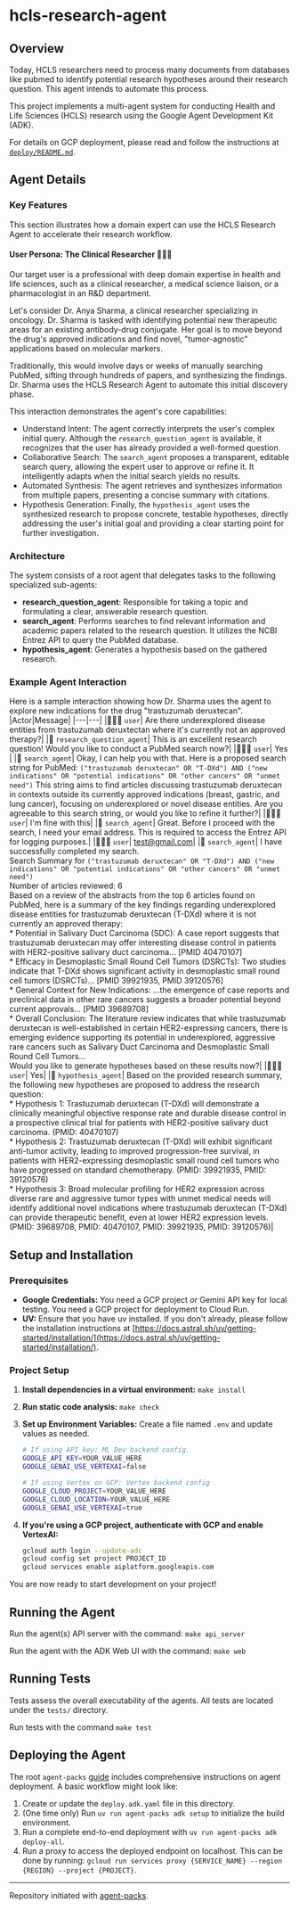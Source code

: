 # hcls-research-agent

## Overview

Today, HCLS researchers need to process many documents from databases like pubmed to identify potential research hypotheses around their research question. This agent intends to automate this process.

This project implements a multi-agent system for conducting Health and Life Sciences (HCLS) research using the Google Agent Development Kit (ADK).

For details on GCP deployment, please read and follow the instructions at [`deploy/README.md`](deploy/README.md).

## Agent Details

### Key Features

This section illustrates how a domain expert can use the HCLS Research Agent to accelerate their research workflow.

#### User Persona: The Clinical Researcher 👩🏽‍⚕️
Our target user is a professional with deep domain expertise in health and life sciences, such as a clinical researcher, a medical science liaison, or a pharmacologist in an R&D department.

Let's consider Dr. Anya Sharma, a clinical researcher specializing in oncology. Dr. Sharma is tasked with identifying potential new therapeutic areas for an existing antibody-drug conjugate. Her goal is to move beyond the drug's approved indications and find novel, "tumor-agnostic" applications based on molecular markers.

Traditionally, this would involve days or weeks of manually searching PubMed, sifting through hundreds of papers, and synthesizing the findings. Dr. Sharma uses the HCLS Research Agent to automate this initial discovery phase.

This interaction demonstrates the agent's core capabilities:
* Understand Intent: The agent correctly interprets the user's complex initial query. Although the `research_question_agent` is available, it recognizes that the user has already provided a well-formed question.
* Collaborative Search: The `search_agent` proposes a transparent, editable search query, allowing the expert user to approve or refine it. It intelligently adapts when the initial search yields no results.
* Automated Synthesis: The agent retrieves and synthesizes information from multiple papers, presenting a concise summary with citations.
* Hypothesis Generation: Finally, the `hypothesis_agent` uses the synthesized research to propose concrete, testable hypotheses, directly addressing the user's initial goal and providing a clear starting point for further investigation.

### Architecture

The system consists of a root agent that delegates tasks to the following specialized sub-agents:

*   **research_question_agent**: Responsible for taking a topic and formulating a clear, answerable research question.
*   **search_agent**: Performs searches to find relevant information and academic papers related to the research question. It utilizes the NCBI Entrez API to query the PubMed database.
*   **hypothesis_agent**: Generates a hypothesis based on the gathered research.

### Example Agent Interaction

Here is a sample interaction showing how Dr. Sharma uses the agent to explore new indications for the drug "trastuzumab deruxtecan".
|Actor|Message|
|---|---|
|👩🏽‍⚕️ `user`| Are there underexplored disease entities from trastuzumab deruxtectan where it's currently not an approved therapy?|
|🤖 `research_question_agent`| This is an excellent research question! Would you like to conduct a PubMed search now?|
|👩🏽‍⚕️ `user`| Yes |
|🤖 `search_agent`| Okay, I can help you with that. Here is a proposed search string for PubMed: `("trastuzumab deruxtecan" OR "T-DXd") AND ("new indications" OR "potential indications" OR "other cancers" OR "unmet need")` This string aims to find articles discussing trastuzumab deruxtecan in contexts outside its currently approved indications (breast, gastric, and lung cancer), focusing on underexplored or novel disease entities. Are you agreeable to this search string, or would you like to refine it further?|
|👩🏽‍⚕️ `user`| I'm fine with this|
|🤖 `search_agent`| Great. Before I proceed with the search, I need your email address. This is required to access the Entrez API for logging purposes.|
|👩🏽‍⚕️ `user`| test@gmail.com|
|🤖 `search_agent`| I have successfully completed my search.<br> Search Summary for `("trastuzumab deruxtecan" OR "T-DXd") AND ("new indications" OR "potential indications" OR "other cancers" OR "unmet need")`<br>Number of articles reviewed: 6<br>Based on a review of the abstracts from the top 6 articles found on PubMed, here is a summary of the key findings regarding underexplored disease entities for trastuzumab deruxtecan (T-DXd) where it is not currently an approved therapy:<br>* Potential in Salivary Duct Carcinoma (SDC): A case report suggests that trastuzumab deruxtecan may offer interesting disease control in patients with HER2-positive salivary duct carcinoma... [PMID 40470107]<br>* Efficacy in Desmoplastic Small Round Cell Tumors (DSRCTs): Two studies indicate that T-DXd shows significant activity in desmoplastic small round cell tumors (DSRCTs)... [PMID 39921935, PMID 39120576]<br>* General Context for New Indications: ...the emergence of case reports and preclinical data in other rare cancers suggests a broader potential beyond current approvals... [PMID 39689708]<br>* Overall Conclusion: The literature review indicates that while trastuzumab deruxtecan is well-established in certain HER2-expressing cancers, there is emerging evidence supporting its potential in underexplored, aggressive rare cancers such as Salivary Duct Carcinoma and Desmoplastic Small Round Cell Tumors...<br>Would you like to generate hypotheses based on these results now?|
|👩🏽‍⚕️ `user`| Yes|
|🤖 `hypothesis_agent`| Based on the provided research summary, the following new hypotheses are proposed to address the research question:<br>* Hypothesis 1: Trastuzumab deruxtecan (T-DXd) will demonstrate a clinically meaningful objective response rate and durable disease control in a prospective clinical trial for patients with HER2-positive salivary duct carcinoma. (PMID: 40470107)<br>* Hypothesis 2: Trastuzumab deruxtecan (T-DXd) will exhibit significant anti-tumor activity, leading to improved progression-free survival, in patients with HER2-expressing desmoplastic small round cell tumors who have progressed on standard chemotherapy. (PMID: 39921935, PMID: 39120576)<br>* Hypothesis 3: Broad molecular profiling for HER2 expression across diverse rare and aggressive tumor types with unmet medical needs will identify additional novel indications where trastuzumab deruxtecan (T-DXd) can provide therapeutic benefit, even at lower HER2 expression levels. (PMID: 39689708, PMID: 40470107, PMID: 39921935, PMID: 39120576)|

## Setup and Installation

### Prerequisites

- **Google Credentials:** You need a GCP project _or_ Gemini API key for local testing. You need a GCP project for deployment to Cloud Run.
- **UV:** Ensure that you have uv installed. If you don't already, please follow the installation instructions at [https://docs.astral.sh/uv/getting-started/installation/](https://docs.astral.sh/uv/getting-started/installation/).

### Project Setup

1. **Install dependencies in a virtual environment:** `make install`

1. **Run static code analysis:** `make check`

1. **Set up Environment Variables:** Create a file named `.env` and update values as needed.

	```bash
	# If using API key: ML Dev backend config.
	GOOGLE_API_KEY=YOUR_VALUE_HERE
	GOOGLE_GENAI_USE_VERTEXAI=false

	# If using Vertex on GCP: Vertex backend config
	GOOGLE_CLOUD_PROJECT=YOUR_VALUE_HERE
	GOOGLE_CLOUD_LOCATION=YOUR_VALUE_HERE
	GOOGLE_GENAI_USE_VERTEXAI=true
	```

1. **If you're using a GCP project, authenticate with GCP and enable VertexAI:**

	```bash
	gcloud auth login --update-adc
	gcloud config set project PROJECT_ID
	gcloud services enable aiplatform.googleapis.com
	```

You are now ready to start development on your project!

## Running the Agent

Run the agent(s) API server with the command: `make api_server`

Run the agent with the ADK Web UI with the command: `make web`

## Running Tests

Tests assess the overall executability of the agents. All tests are located under the `tests/` directory.

Run tests with the command `make test`

## Deploying the Agent

The root `agent-packs` [guide](cs/h/pso-internal/agent-packs) includes comprehensive instructions on agent deployment. A basic workflow might look like:

1. Create or update the `deploy.adk.yaml` file in this directory.
1. (One time only) Run `uv run agent-packs adk setup` to initialize the build environment.
1. Run a complete end-to-end deployment with `uv run agent-packs adk deploy-all`.
1. Run a proxy to access the deployed endpoint on localhost. This can be done by running: `gcloud run services proxy {SERVICE_NAME} --region {REGION} --project {PROJECT}`.

---

Repository initiated with [agent-packs](cs/h/pso-internal/agent-packs).
